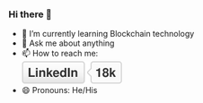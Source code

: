 ### Hi there 👋

<!--
**cawizca/cawizca** is a ✨ _special_ ✨ repository because its `README.md` (this file) appears on your GitHub profile.

![Welcome to my GitHub profile](https://user-images.githubusercontent.com/53808853/181925439-f258656e-3a5d-492e-bc39-abd03c0a836f.png)

Here are some ideas to get you started:
-->
- 🌱 I’m currently learning Blockchain technology 
- 💬 Ask me about anything
- 📫 How to reach me: <br /> <a href="https://www.linkedin.com/in/kavishka-gardiarachchi-4816041b8"><img src="https://raw.githubusercontent.com/terrytangyuan/terrytangyuan/master/imgs/linkedin.svg" alt="LinkedIn"></a>
- 😄 Pronouns: He/His
<!-- - ⚡ Fun fact: ... -->
<!-- 
- 🔭 I’m currently working on BlockStars
- 👯 I’m looking to collaborate on ...
- 🤔 I’m looking for help with ... 
-->

